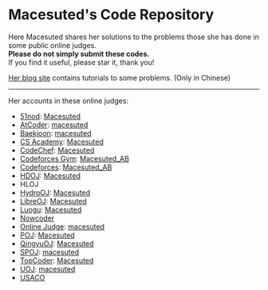# Macesuted's Code Repository

Here Macesuted shares her solutions to the problems those she has done in some public online judges.  
**Please do not simply submit these codes.**  
If you find it useful, please star it, thank you!

[Her blog site](https://macesuted.moe/) contains tutorials to some problems. (Only in Chinese)

---

Her accounts in these online judges:

- [51nod](https://www.51nod.com/): [Macesuted](https://www.51nod.com/User/Index.html#userId=199786)
- [AtCoder](https://atcoder.jp/): [macesuted](https://atcoder.jp/users/macesuted)
- [Baekjoon](https://www.acmicpc.net/): [macesuted](https://www.acmicpc.net/user/macesuted)
- [CS Academy](https://csacademy.com/): [Macesuted](https://csacademy.com/user/Macesuted)
- [CodeChef](https://www.codechef.com/): [Macesuted](https://www.codechef.com/users/macesuted)
- [Codeforces Gym](https://codeforces.com/gyms): [Macesuted_AB](https://codeforces.com/profile/Macesuted_AB)
- [Codeforces](https://codeforces.com/): [Macesuted_AB](https://codeforces.com/profile/Macesuted_AB)
- [HDOJ](https://acm.hdu.edu.cn/): [Macesuted](https://acm.hdu.edu.cn/userstatus.php?user=macesuted)
- HLOJ
- [HydroOJ](https://hydro.ac/): [Macesuted](https://hydro.ac/user/2)
- [LibreOJ](https://loj.ac/): [Macesuted](https://loj.ac/u/Macesuted)
- [Luogu](https://www.luogu.com.cn/): [Macesuted](https://www.luogu.com.cn/user/98482)
- [Nowcoder](https://www.nowcoder.com/)
- [Online Judge](https://onlinejudge.org/): [macesuted](https://onlinejudge.org/index.php?option=com_onlinejudge&Itemid=19&page=show_authorstats&userid=999082)
- [POJ](http://poj.org/): [Macesuted](http://poj.org/userstatus?user_id=Macesuted)
- [QingyuOJ](https://qoj.ac): [Macesuted](https://qoj.ac/user/profile/Macesuted)
- [SPOJ](https://spoj.com/): [macesuted](https://www.spoj.com/users/macesuted/)
- [TopCoder](https://www.topcoder.com/): [Macesuted](https://www.topcoder.com/members/Macesuted)
- [UOJ](https://uoj.ac/): [macesuted](https://uoj.ac/user/profile/macesuted)
- [USACO](http://usaco.org/)
